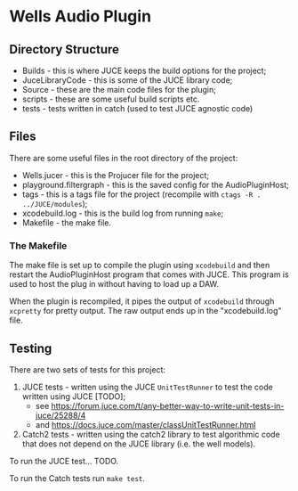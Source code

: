 # Wells Audio Plugin

## Directory Structure

- Builds - this is where JUCE keeps the build options for the project;
- JuceLibraryCode - this is some of the JUCE library code;
- Source - these are the main code files for the plugin;
- scripts - these are some useful build scripts etc.
- tests - tests written in catch (used to test JUCE agnostic code)

## Files

There are some useful files in the root directory of the project:

- Wells.jucer - this is the Projucer file for the project;
- playground.filtergraph - this is the saved config for the AudioPluginHost;
- tags - this is a tags file for the project (recompile with `ctags -R . ../JUCE/modules`);
- xcodebuild.log - this is the build log from running `make`;
- Makefile - the make file.

### The Makefile

The make file is set up to compile the plugin using `xcodebuild` and then
restart the AudioPluginHost program that comes with JUCE. This program is used
to host the plug in without having to load up a DAW.

When the plugin is recompiled, it pipes the output of `xcodebuild` through
`xcpretty` for pretty output. The raw output ends up in the "xcodebuild.log"
file.

## Testing

There are two sets of tests for this project:

1. JUCE tests - written using the JUCE `UnitTestRunner` to test the code
   written using JUCE [TODO];
   - see
     https://forum.juce.com/t/any-better-way-to-write-unit-tests-in-juce/25288/4
   - and https://docs.juce.com/master/classUnitTestRunner.html
2. Catch2 tests - written using the catch2 library to test algorithmic code
   that does not depend on the JUCE library (i.e. the well models).

To run the JUCE test... TODO.

To run the Catch tests run `make test`.
